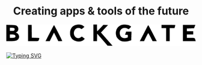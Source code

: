 <h1 align="center"> Creating apps & tools of the future</h1>

<div style="text-align: center;">

![Blackgate Pen](<./resources/Blackgate Black.png>)

</div>

[![Typing SVG](https://readme-typing-svg.herokuapp.com?font=Fira+Code&weight=500&pause=1500&color=5D009A&vCenter=true&random=true&width=435&lines=Smart+Solutions+for+a+More+Efficient+Tomorrow.;Transforming+Potential+into+Performance+with+AI)](https://git.io/typing-svg)

